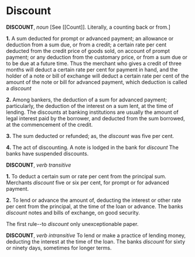 # Discount

**DISCOUNT**, _noun_ \[See [[Count]]. Literally, a counting back or from.\]

**1.** A sum deducted for prompt or advanced payment; an allowance or deduction from a sum due, or from a credit; a certain rate per cent deducted from the credit price of goods sold, on account of prompt payment; or any deduction from the customary price, or from a sum due or to be due at a future time. Thus the merchant who gives a credit of three months will deduct a certain rate per cent for payment in hand, and the holder of a note or bill of exchange will deduct a certain rate per cent of the amount of the note or bill for advanced payment, which deduction is called a _discount_

**2.** Among bankers, the deduction of a sum for advanced payment; particularly, the deduction of the interest on a sum lent, at the time of lending. The discounts at banking institutions are usually the amount of legal interest paid by the borrower, and deducted from the sum borrowed, at the commencement of the credit.

**3.** The sum deducted or refunded; as, the _discount_ was five per cent.

**4.** The act of discounting. A note is lodged in the bank for _discount_ The banks have suspended discounts.

**DISCOUNT**, _verb transitive_

**1.** To deduct a certain sum or rate per cent from the principal sum. Merchants _discount_ five or six per cent, for prompt or for advanced payment.

**2.** To lend or advance the amount of, deducting the interest or other rate per cent from the principal, at the time of the loan or advance. The banks _discount_ notes and bills of exchange, on good security.

The first rule--to _discount_ only unexceptionable paper.

**DISCOUNT**, _verb intransitive_ To lend or make a practice of lending money, deducting the interest at the time of the loan. The banks _discount_ for sixty or ninety days, sometimes for longer terms.